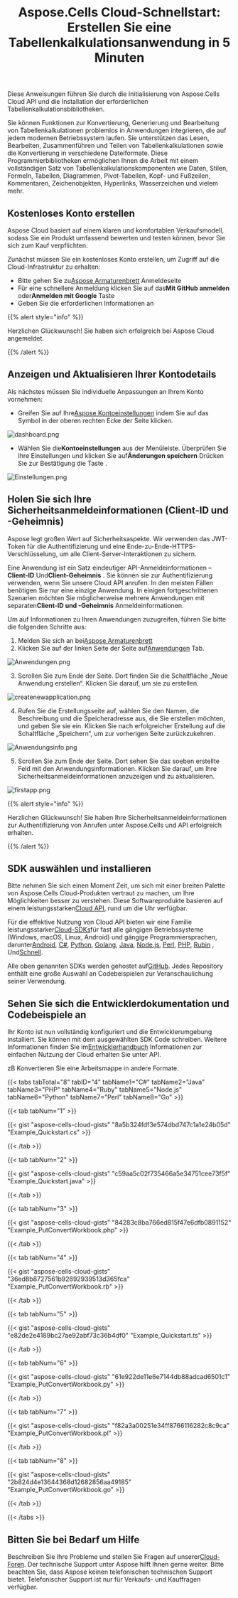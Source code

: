 ﻿---
title: "Aspose.Cells Cloud-Schnellstart: Erstellen Sie eine Tabellenkalkulationsanwendung in 5 Minuten"
second_title: Documen
ArticleTitle: Aspose.Cells Cloud Quickstar
linktitle: Quickstar
type: docs
url: /de/quickstart/
description: Aspose.Cells Cloud unterstützt Excel zum Erstellen, Konvertieren, Zusammenführen, Teilen, Schützen, für innere Objektoperationen usw.
weight: 20
kwords: Excel, Office Cloud, REST API, Tabellenkalkulation, PDF, CSV, Json, Markdown, Schnellstart
---
Diese Anweisungen führen Sie durch die Initialisierung von Aspose.Cells Cloud API und die Installation der erforderlichen Tabellenkalkulationsbibliotheken.

Sie können Funktionen zur Konvertierung, Generierung und Bearbeitung von Tabellenkalkulationen problemlos in Anwendungen integrieren, die auf jedem modernen Betriebssystem laufen. Sie unterstützen das Lesen, Bearbeiten, Zusammenführen und Teilen von Tabellenkalkulationen sowie die Konvertierung in verschiedene Dateiformate. Diese Programmierbibliotheken ermöglichen Ihnen die Arbeit mit einem vollständigen Satz von Tabellenkalkulationskomponenten wie Daten, Stilen, Formeln, Tabellen, Diagrammen, Pivot-Tabellen, Kopf- und Fußzeilen, Kommentaren, Zeichenobjekten, Hyperlinks, Wasserzeichen und vielem mehr.

## Kostenloses Konto erstellen

Aspose Cloud basiert auf einem klaren und komfortablen Verkaufsmodell, sodass Sie ein Produkt umfassend bewerten und testen können, bevor Sie sich zum Kauf verpflichten.

Zunächst müssen Sie ein kostenloses Konto erstellen, um Zugriff auf die Cloud-Infrastruktur zu erhalten:

-  Bitte gehen Sie zu[Aspose Armaturenbrett](https://dashboard.aspose.cloud/#/) Anmeldeseite
-  Für eine schnellere Anmeldung klicken Sie auf das**Mit GitHub anmelden** oder**Anmelden mit Google** Taste
- Geben Sie die erforderlichen Informationen an

{{% alert style="info" %}}

Herzlichen Glückwunsch! Sie haben sich erfolgreich bei Aspose Cloud angemeldet.

{{% /alert %}}

## Anzeigen und Aktualisieren Ihrer Kontodetails

Als nächstes müssen Sie individuelle Anpassungen an Ihrem Konto vornehmen:

-  Greifen Sie auf Ihre[Aspose Kontoeinstellungen](https://id.containerize.com/admin/) indem Sie auf das Symbol in der oberen rechten Ecke der Seite klicken.

![dashboard.png](dashboard.png)

-  Wählen Sie die**Kontoeinstellungen** aus der Menüleiste. Überprüfen Sie Ihre Einstellungen und klicken Sie auf**Änderungen speichern** Drücken Sie zur Bestätigung die Taste .

![Einstellungen.png](settings.png)

## Holen Sie sich Ihre Sicherheitsanmeldeinformationen (Client-ID und -Geheimnis)

Aspose legt großen Wert auf Sicherheitsaspekte. Wir verwenden das JWT-Token für die Authentifizierung und eine Ende-zu-Ende-HTTPS-Verschlüsselung, um alle Client-Server-Interaktionen zu sichern.

 Eine Anwendung ist ein Satz eindeutiger API-Anmeldeinformationen –**Client-ID** Und**Client-Geheimnis** . Sie können sie zur Authentifizierung verwenden, wenn Sie unsere Cloud API anrufen. In den meisten Fällen benötigen Sie nur eine einzige Anwendung. In einigen fortgeschrittenen Szenarien möchten Sie möglicherweise mehrere Anwendungen mit separaten**Client-ID und -Geheimnis** Anmeldeinformationen.

Um auf Informationen zu Ihren Anwendungen zuzugreifen, führen Sie bitte die folgenden Schritte aus:

1.  Melden Sie sich an bei[Aspose Armaturenbrett](https://dashboard.aspose.cloud/#/)
 2. Klicken Sie auf der linken Seite der Seite auf[Anwendungen](https://dashboard.aspose.cloud/applications) Tab.

![Anwendungen.png](applications.png)

3. Scrollen Sie zum Ende der Seite. Dort finden Sie die Schaltfläche „Neue Anwendung erstellen“. Klicken Sie darauf, um sie zu erstellen.

![createnewapplication.png](createnewapplication.png)

4. Rufen Sie die Erstellungsseite auf, wählen Sie den Namen, die Beschreibung und die Speicheradresse aus, die Sie erstellen möchten, und geben Sie sie ein. Klicken Sie nach erfolgreicher Erstellung auf die Schaltfläche „Speichern“, um zur vorherigen Seite zurückzukehren.

![Anwendungsinfo.png](applicationinfo.png)

5. Scrollen Sie zum Ende der Seite. Dort sehen Sie das soeben erstellte Feld mit den Anwendungsinformationen. Klicken Sie darauf, um Ihre Sicherheitsanmeldeinformationen anzuzeigen und zu aktualisieren.

![firstapp.png](firstapp.png)

{{% alert style="info" %}}

Herzlichen Glückwunsch! Sie haben Ihre Sicherheitsanmeldeinformationen zur Authentifizierung von Anrufen unter Aspose.Cells und API erfolgreich erhalten.

{{% /alert %}}

## SDK auswählen und installieren

 Bitte nehmen Sie sich einen Moment Zeit, um sich mit einer breiten Palette von Aspose.Cells Cloud-Produkten vertraut zu machen, um Ihre Möglichkeiten besser zu verstehen. Diese Softwareprodukte basieren auf einem leistungsstarken[Cloud API](https://apireference.aspose.com/), rund um die Uhr verfügbar.

 Für die effektive Nutzung von Cloud API bieten wir eine Familie leistungsstarker[Cloud-SDKs](https://products.aspose.cloud/cells/family)für fast alle gängigen Betriebssysteme (Windows, macOS, Linux, Android) und gängige Programmiersprachen, darunter[Android](https://products.aspose.cloud/cells/android), [C#](https://products.aspose.cloud/cells/net), [Python](https://products.aspose.cloud/cells/python), [Golang](https://products.aspose.cloud/cells/go), [Java](https://products.aspose.cloud/cells/java), [Node.js](https://products.aspose.cloud/cells/nodejs), [Perl](https://products.aspose.cloud/cells/perl), [PHP](https://products.aspose.cloud/cells/php), [Rubin](https://products.aspose.cloud/cells/ruby) , Und[Schnell](https://products.aspose.cloud/cells/swift).

 Alle oben genannten SDKs werden gehostet auf[GitHub](https://github.com/aspose-cells-cloud/). Jedes Repository enthält eine große Auswahl an Codebeispielen zur Veranschaulichung seiner Verwendung.

## Sehen Sie sich die Entwicklerdokumentation und Codebeispiele an

 Ihr Konto ist nun vollständig konfiguriert und die Entwicklerumgebung installiert. Sie können mit dem ausgewählten SDK Code schreiben. Weitere Informationen finden Sie im[Entwicklerhandbuch](https://docs.aspose.cloud/cells/developer-guide/) Informationen zur einfachen Nutzung der Cloud erhalten Sie unter API.

zB Konvertieren Sie eine Arbeitsmappe in andere Formate.

{{< tabs tabTotal="8" tabID="4" tabName1="C#" tabName2="Java" tabName3="PHP" tabName4="Ruby" tabName5="Node.js" tabName6="Python" tabName7="Perl" tabName8="Go" >}}

{{< tab tabNum="1" >}}

{{< gist "aspose-cells-cloud-gists" "8a5b324fdf3e574dbd747c1a1e24b05d" "Example_Quickstart.cs" >}}

{{< /tab >}}

{{< tab tabNum="2" >}}

{{< gist "aspose-cells-cloud-gists" "c59aa5c02f735466a5e34751cee73f5f" "Example_Quickstart.java" >}}

{{< /tab >}}

{{< tab tabNum="3" >}}

{{< gist "aspose-cells-cloud-gists" "84283c8ba766ed815f47e6dfb0891152" "Example_PutConvertWorkbook.php" >}}

{{< /tab >}}

{{< tab tabNum="4" >}}

{{< gist "aspose-cells-cloud-gists" "36ed8b8727561b92692939513d365fca" "Example_PutConvertWorkbook.rb" >}}

{{< /tab >}}

{{< tab tabNum="5" >}}

{{< gist "aspose-cells-cloud-gists" "e82de2e4189bc27ae92abf73c36b4df0" "Example_Quickstart.ts" >}}

{{< /tab >}}

{{< tab tabNum="6" >}}

{{< gist "aspose-cells-cloud-gists" "61e922de11e6e7144db88adcad6501c1" "Example_PutConvertWorkbook.py" >}}

{{< /tab >}}

{{< tab tabNum="7" >}}

{{< gist "aspose-cells-cloud-gists" "f82a3a00251e34ff8766116282c8c9ca" "Example_PutConvertWorkbook.pl" >}}

{{< /tab >}}

{{< tab tabNum="8" >}}

{{< gist "aspose-cells-cloud-gists" "2b824d4e13644368d12682856aa49185" "Example_PutConvertWorkbook.go" >}}

{{< /tab >}}

{{< /tabs >}}

## Bitten Sie bei Bedarf um Hilfe

 Beschreiben Sie Ihre Probleme und stellen Sie Fragen auf unserer[Cloud-Foren](https://forum.aspose.cloud/c/cells/7). Der technische Support unter Aspose hilft Ihnen gerne weiter. Bitte beachten Sie, dass Aspose keinen telefonischen technischen Support bietet. Telefonischer Support ist nur für Verkaufs- und Kauffragen verfügbar.

